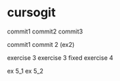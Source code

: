 # cursogit
commit1
commit2
commit3

commit1
commit 2 (ex2)

exercise 3
exercise 3 fixed
exercise 4

ex 5_1
ex 5_2